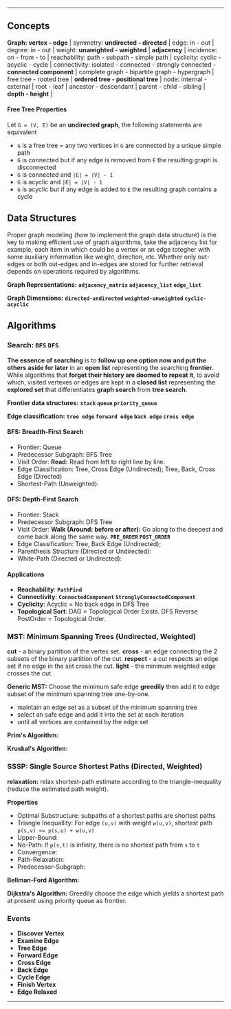***

Concepts
--------
**Graph: vertex - edge** |
symmetry: **undirected - directed** |
edge: in - out |
degree: in - out |
weight: **unweighted - weighted** |
**adjacency** |
incidence: on - from - to |
reachability: path - subpath - simple path |
cyclicity: cyclic - acyclic - cycle |
connectivity: isolated - connected - strongly connected - **connected component** |
complete graph - bipartite graph - hypergraph |
free tree - rooted tree |
**ordered tree - positional tree** |
node: internal - external |
root - leaf |
ancestor - descendant | 
parent - child - sibling |
**depth - height** |

#### Free Tree Properties
Let `G = (V, E)` be an **undirected graph**, the following statements are equivalent

* `G` is a free tree = any two vertices in `G` are connected by a unique simple path
* `G` is connected but if any edge is removed from `E` the resulting graph is disconnected
* `G` is connected and `|E| = |V| - 1`
* `G` is acyclic and `|E| = |V| - 1`
* `G` is acyclic but if any edge is added to `E` the resulting graph contains a cycle


Data Structures
---------------
Proper graph modeling (how to implement the graph data structure) is the key to making efficient use of graph algorithms, take the adjacency list for example, each item in which could be a vertex or an edge totegher with some auxiliary information like weight, direction, etc. Whether only out-edges or both out-edges and in-edges are stored for further retrieval depends on operations required by algorithms.

**Graph Representations:** 
**`adjacency_matrix` `adjacency_list` `edge_list`**

**Graph Dimensions:** 
**`directed-undirected` `weighted-unweighted` `cyclic-acyclic`**


Algorithms
----------

### Search: `BFS` `DFS`
**The essence of searching** 
is to **follow up one option now and put the others aside for later** in an **open list** representing the searching **frontier**. While algorithms that **forget their history are doomed to repeat it**, to avoid which, visited vertexes or edges are kept in a **closed list** representing the **explored set** that differentiates **graph search** from **tree search**.

**Frontier data structures:**
**`stack` `queue` `priority_queue`**

**Edge classification:**
**`tree edge` `forward edge` `back edge` `cross edge`**

#### BFS: Breadth-First Search
* Frontier: Queue
* Predecessor Subgraph: BFS Tree
* Visit Order: **Read:** Read from left to right line by line.
* Edge Classification: Tree, Cross Edge (Undirected); Tree, Back, Cross Edge (Directed)
* Shortest-Path (Unweighted):

#### DFS: Depth-First Search
* Frontier: Stack
* Predecessor Subgraph: DFS Tree
* Visit Order: **Walk (Around: before or after):** Go along to the deepest and come back along the same way. **`PRE_ORDER` `POST_ORDER`**
* Edge Classification: Tree, Back Edge (Undirected);
* Parenthesis Structure (Directed or Undirected):
* White-Path (Directed or Undirected):

#### Applications
* **Reachability**: **`PathFind`**
* **Connectivity**: **`ConnectedComponent` `StronglyConnectedComponent`**
* **Cyclicity**: Acyclic = No back edge in DFS Tree
* **Topological Sort**: DAG = Topological Order Exists. DFS Reverse PostOrder = Topological Order.


### MST: Minimum Spanning Trees (Undirected, Weighted)
**cut** - a binary partition of the vertex set.
**cross** - an edge connecting the 2 subsets of the binary partition of the cut.
**respect** - a cut respects an edge set if no edge in the set cross the cut.
**light** - the minimum weighted edge crosses the cut.

**Generic MST:** 
Choose the minimum safe edge **greedily** then add it to edge subset of the minimum spanning tree one-by-one.

* maintain an edge set as a subset of the minimum spanning tree
* select an safe edge and add it into the set at each iteration
* until all vertices are contained by the edge set


**Prim's Algorithm:**

**Kruskal's Algorithm:**



### SSSP: Single Source Shortest Paths (Directed, Weighted)
**relaxation:** relax shortest-path estimate according to the triangle-inequality (reduce the estimated path weight).

**Properties**

* Optimal Substructure: subpaths of a shortest paths are shortest paths
* Triangle Inequallity: For edge `(u,v)` with weight `w(u,v)`, shortest path `p(s,v) <= p(s,u) + w(u,v)`
* Upper-Bound:
* No-Path: If `p(s,t)` is infinity, there is no shortest path from `s` to `t`
* Convergence:
* Path-Relaxation:
* Predecessor-Subgraph:

**Bellman-Ford Algorithm:** 

**Dijkstra's Algorithm:** Greedily choose the edge which yields a shortest path at present using priority queue as frontier.


### Events
* **Discover Vertex**
* **Examine Edge**
* **Tree Edge**
* **Forward Edge**
* **Cross Edge**
* **Back Edge**
* **Cycle Edge**
* **Finish Vertex**
* **Edge Relaxed**

***

